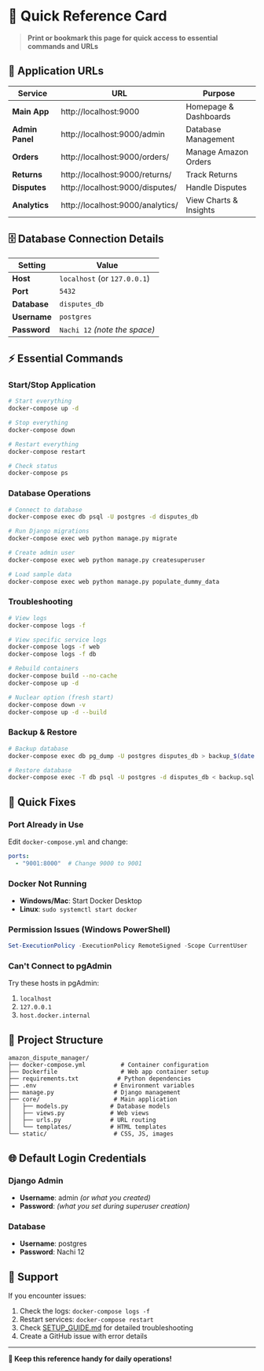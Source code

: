 # 📝 Quick Reference Card

> **Print or bookmark this page for quick access to essential commands and URLs**

## 🔗 Application URLs

| Service | URL | Purpose |
|---------|-----|---------|
| **Main App** | http://localhost:9000 | Homepage & Dashboards |
| **Admin Panel** | http://localhost:9000/admin | Database Management |
| **Orders** | http://localhost:9000/orders/ | Manage Amazon Orders |
| **Returns** | http://localhost:9000/returns/ | Track Returns |
| **Disputes** | http://localhost:9000/disputes/ | Handle Disputes |
| **Analytics** | http://localhost:9000/analytics/ | View Charts & Insights |

## 🗄️ Database Connection Details

| Setting | Value |
|---------|--------|
| **Host** | `localhost` (or `127.0.0.1`) |
| **Port** | `5432` |
| **Database** | `disputes_db` |
| **Username** | `postgres` |
| **Password** | `Nachi 12` *(note the space)* |

## ⚡ Essential Commands

### Start/Stop Application
```bash
# Start everything
docker-compose up -d

# Stop everything  
docker-compose down

# Restart everything
docker-compose restart

# Check status
docker-compose ps
```

### Database Operations
```bash
# Connect to database
docker-compose exec db psql -U postgres -d disputes_db

# Run Django migrations
docker-compose exec web python manage.py migrate

# Create admin user
docker-compose exec web python manage.py createsuperuser

# Load sample data
docker-compose exec web python manage.py populate_dummy_data
```

### Troubleshooting
```bash
# View logs
docker-compose logs -f

# View specific service logs
docker-compose logs -f web
docker-compose logs -f db

# Rebuild containers
docker-compose build --no-cache
docker-compose up -d

# Nuclear option (fresh start)
docker-compose down -v
docker-compose up -d --build
```

### Backup & Restore
```bash
# Backup database
docker-compose exec db pg_dump -U postgres disputes_db > backup_$(date +%Y%m%d_%H%M%S).sql

# Restore database
docker-compose exec -T db psql -U postgres -d disputes_db < backup.sql
```

## 🚨 Quick Fixes

### Port Already in Use
Edit `docker-compose.yml` and change:
```yaml
ports:
  - "9001:8000"  # Change 9000 to 9001
```

### Docker Not Running
- **Windows/Mac**: Start Docker Desktop
- **Linux**: `sudo systemctl start docker`

### Permission Issues (Windows PowerShell)
```powershell
Set-ExecutionPolicy -ExecutionPolicy RemoteSigned -Scope CurrentUser
```

### Can't Connect to pgAdmin
Try these hosts in pgAdmin:
1. `localhost`
2. `127.0.0.1` 
3. `host.docker.internal`

## 📁 Project Structure

```
amazon_dispute_manager/
├── docker-compose.yml          # Container configuration
├── Dockerfile                  # Web app container setup
├── requirements.txt           # Python dependencies
├── .env                      # Environment variables
├── manage.py                 # Django management
├── core/                     # Main application
│   ├── models.py            # Database models
│   ├── views.py             # Web views
│   ├── urls.py              # URL routing
│   └── templates/           # HTML templates
└── static/                   # CSS, JS, images
```

## 🌐 Default Login Credentials

### Django Admin
- **Username**: admin *(or what you created)*
- **Password**: *(what you set during superuser creation)*

### Database
- **Username**: postgres
- **Password**: Nachi 12

## 📧 Support

If you encounter issues:
1. Check the logs: `docker-compose logs -f`
2. Restart services: `docker-compose restart`
3. Check [SETUP_GUIDE.md](SETUP_GUIDE.md) for detailed troubleshooting
4. Create a GitHub issue with error details

---
**🎯 Keep this reference handy for daily operations!**